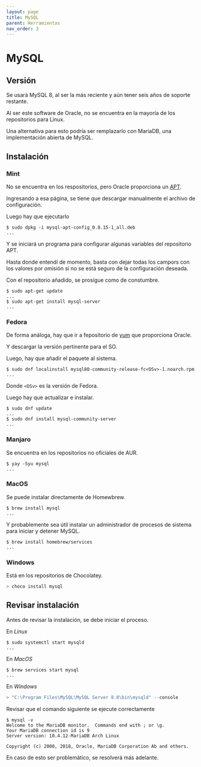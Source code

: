 ```yaml
---
layout: page
title: MySQL
parent: Herramientas
nav_order: 3
---
```


# MySQL

## Versión

Se usará MySQL 8, al ser la más reciente y aún tener seis años de soporte
restante.

Al ser este software de Oracle, no se encuentra en la mayoría de los
repositorios para Linux.

Una alternativa para esto podría ser remplazarlo con MariaDB, una implementación
abierta de MySQL.

## Instalación

### Mint

No se encuentra en los respositorios, pero Oracle proporciona un
[APT](https://dev.mysql.com/downloads/repo/apt/).

Ingresando a esa página, se tiene que descargar manualmente el archivo de
configuración.

Luego hay que ejecutarlo

```console
$ sudo dpkg -i mysql-apt-config_0.8.15-1_all.deb
...
```

Y se iniciará un programa para configurar algunas variables del repositorio APT.

Hasta donde entendí de momento, basta con dejar todas los campors con los
valores por omisión si no se está seguro de la configuración deseada.

Con el repositorio añadido, se prosigue como de constumbre.

```console
$ sudo apt-get update
...
$ sudo apt-get install mysql-server
...
```

### Fedora

De forma análoga, hay que ir a fepositorio de
[yum](https://dev.mysql.com/downloads/repo/yum/) que proporciona Oracle.

Y descargar la versión pertinente para el SO.

Luego, hay que añadir el paquete al sistema.

```console
$ sudo dnf localinstall mysql80-community-release-fc<OSv>-1.noarch.rpm
...
```

Donde `<OSv>` es la versión de Fedora.

Luego hay que actualizar e instalar.

```console
$ sudo dnf update
...
$ sudo dnf install mysql-community-server
...
```

### Manjaro

Se encuentra en los repositorios no oficiales de AUR.

```console
$ yay -Syu mysql
...
```

### MacOS

Se puede instalar directamente de Homewbrew.

```console
$ brew install mysql
...
```

Y probablemente sea útil instalar un administrador de procesos de sistema para
iniciar y detener MySQL.

```console
$ brew install homebrew/services
...
```

### Windows

Está en los repositorios de Chocolatey.

```powershell
> choco install mysql
```

## Revisar instalación

Antes de revisar la instalación, se debe iniciar el proceso.

En _Linux_

```console
$ sudo systemctl start mysqld
...
```

En _MacOS_

```console
$ brew services start mysql
...
```

En _Windows_

```powershell
> "C:\Program Files\MySQL\MySQL Server 8.0\bin\mysqld" --console
```

Revisar que el comando siguiente se ejecute correctamente

```console
$ mysql -v
Welcome to the MariaDB monitor.  Commands end with ; or \g.
Your MariaDB connection id is 9
Server version: 10.4.12-MariaDB Arch Linux

Copyright (c) 2000, 2018, Oracle, MariaDB Corporation Ab and others.
```

En caso de esto ser problemático, se resolverá más adelante.
